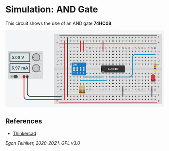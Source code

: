 # Simulation: AND Gate

This circuit shows the use of an AND gate **74HC08**.

![AND Gate](and-gate.png)



## References
* [Thinkercad](https://www.tinkercad.com/)

*Egon Teiniker, 2020-2021, GPL v3.0* 
